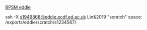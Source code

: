 [BPSM eddie](http://129.215.170.35/07_Using_Eddie.html)

ssh -X s1949868@eddie.ecdf.ed.ac.uk
Lin&2019
"scratch" space: /exports/eddie/scratch/s1234567/
<!--stackedit_data:
eyJoaXN0b3J5IjpbLTEzMjc2ODgyODIsNzAyMDAxMjMwLDM2OT
U2MDA1MF19
-->